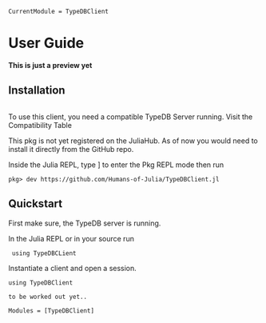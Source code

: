 ```@meta
CurrentModule = TypeDBClient
```

# User Guide

**This is just a preview yet**

## Installation

```@index
```
To use this client, you need a compatible TypeDB Server running. Visit the Compatibility Table 

This pkg is not yet registered on the JuliaHub. As of now you would need to install it directly from the GitHub repo.

Inside the Julia REPL, type ] to enter the Pkg REPL mode then run

`pkg> dev https://github.com/Humans-of-Julia/TypeDBClient.jl`

## Quickstart

First make sure, the TypeDB server is running.

In the Julia REPL or in your source run 

` using TypeDBCLient`

Instantiate a client and open a session.

```
using TypeDBClient

to be worked out yet..
```


```@autodocs
Modules = [TypeDBClient]
```